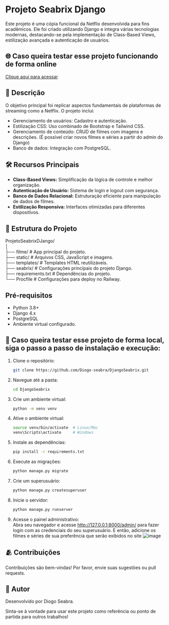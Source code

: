 # Projeto Seabrix Django

Este projeto é uma cópia funcional da Netflix desenvolvida para fins acadêmicos. Ele foi criado utilizando Django e integra várias tecnologias modernas, destacando-se pela implementação de Class-Based Views, estilização avançada e autenticação de usuários.

## 🌐 Caso queira testar esse projeto funcionando de forma online

[Clique aqui para acessar](https://djangoseabrix-production.up.railway.app/ "target=_blank")

## 📝 Descrição

O objetivo principal foi replicar aspectos fundamentais de plataformas de streaming como a Netflix. O projeto inclui:

* Gerenciamento de usuários: Cadastro e autenticação.
* Estilização CSS: Uso combinado de Bootstrap e Tailwind CSS.
* Gerenciamento de conteúdo: CRUD de filmes com imagens e descrições. (É possível criar novos filmes e séries a partir do admin do Django)
* Banco de dados: Integração com PostgreSQL.

## 🛠️ Recursos Principais

* **Class-Based Views:** Simplificação da lógica de controle e melhor organização.
* **Autenticação de Usuário:** Sistema de login e logout com segurança.
* **Banco de Dados Relacional:** Estruturação eficiente para manipulação de dados de filmes.
* **Estilização Responsiva:** Interfaces otimizadas para diferentes dispositivos.

## 📂 Estrutura do Projeto

ProjetoSeabrixDJango/ <br>
│ <br>
├── filme/               # App principal do projeto.  <br>
├── static/              # Arquivos CSS, JavaScript e imagens. <br>
├── templates/           # Templates HTML reutilizáveis. <br>
├── seabrix/             # Configurações principais do projeto Django. <br>
├── requirements.txt     # Dependências do projeto. <br>
└── Procfile             # Configurações para deploy no Railway. <br>

## Pré-requisitos

* Python 3.8+
* Django 4.x
* PostgreSQL
* Ambiente virtual configurado.


## 🚀 Caso queira testar esse projeto de forma local, siga o passo a passo de instalação e execução:

1. Clone o repositório:
   ```bash
   git clone https://github.com/Diogo-seabra/DjangoSeabrix.git

2. Navegue até a pasta:
   ```bash
   cd DjangoSeabrix
   
3. Crie um ambiente virtual:
   ````bash
   python -m venv venv
   
4. Ative o ambiente virtual:
   ````bash
   source venv/bin/activate  # Linux/Mac
   venv\Scripts\activate     # Windows
   
4. Instale as dependências:
   ````bash
   pip install -r requirements.txt

5. Execute as migrações:
   ````bash
   python manage.py migrate

6. Crie um superusuário:
   ````bash
   python manage.py createsuperuser

7. Inicie o servidor:
   ````bash
   python manage.py runserver
   
8. Acesse o painel administrativo: <br>
   Abra seu navegador e acesse http://127.0.0.1:8000/admin/ para fazer login com as credenciais do seu superusuário. E então, adicione os filmes e séries de sua preferência que serão exibidos no site
   ![image](https://github.com/user-attachments/assets/c5f55573-564c-4b41-b2aa-5374483aa826)


## 🫂 Contribuições

Contribuições são bem-vindas! Por favor, envie suas sugestões ou pull requests.

## 👤 Autor

Desenvolvido por Diogo Seabra.

Sinta-se à vontade para usar este projeto como referência ou ponto de partida para outros trabalhos!



   
